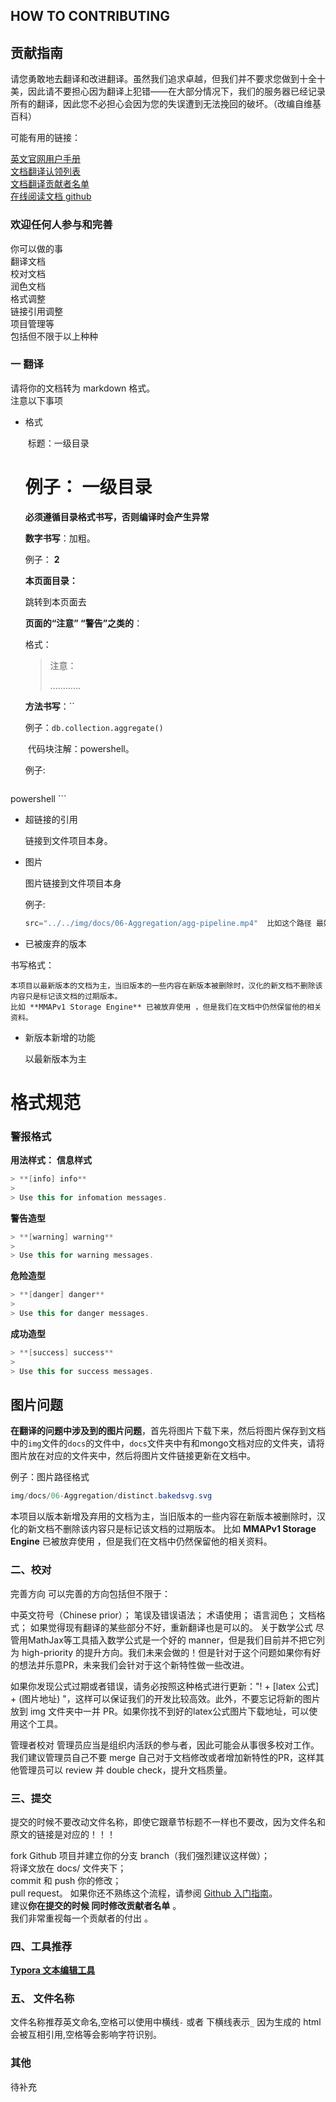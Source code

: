 ##  HOW  TO  CONTRIBUTING

## 贡献指南
请您勇敢地去翻译和改进翻译。虽然我们追求卓越，但我们并不要求您做到十全十美，因此请不要担心因为翻译上犯错——在大部分情况下，我们的服务器已经记录所有的翻译，因此您不必担心会因为您的失误遭到无法挽回的破坏。（改编自维基百科）

可能有用的链接：

[英文官网用户手册](https://docs.mongodb.com/manual/)<br/>
[文档翻译认领列表](https://github.com/JinMuInfo/MongoDB-Manual-zh/blob/master/Document-translation-claim-list.md)<br/>
[文档翻译贡献者名单](https://github.com/JinMuInfo/MongoDB-Manual-zh/blob/master/List-of-contributors.md)<br/>
[在线阅读文档 github](https://jinmuinfo.github.io/MongoDB-Manual-zh/)<br/>



### 欢迎任何人参与和完善
你可以做的事  
翻译文档  
校对文档  
润色文档  
格式调整  
链接引用调整  
项目管理等  
包括但不限于以上种种  


### 一 翻译
请将你的文档转为 markdown  格式。  
注意以下事项  

  * 格式

    ​	标题：一级目录

    # 例子：  一级目录

    **必须遵循目录格式书写，否则编译时会产生异常**

    **数字书写**：加粗。 

    例子： **2**

    

    **本页面目录：**

    跳转到本页面去

    

    **页面的“注意” “警告”之类的**：

    格式：

    >注意：
    >
    >............

    

    **方法书写**：\``

    例子：`db.collection.aggregate()`

    

    ​	代码块注解：powershell。  

    例子:

    ```powershell
powershell
    ```
    
  * 超链接的引用

    链接到文件项目本身。

    

  * 图片

    图片链接到文件项目本身

    例子:

    ```powershell
    src="../../img/docs/06-Aggregation/agg-pipeline.mp4"  比如这个路径 最好也是填上绝对路径
    ```

    

  * 已被废弃的版本

书写格式：

```
本项目以最新版本的文档为主，当旧版本的一些内容在新版本被删除时，汉化的新文档不删除该内容只是标记该文档的过期版本。
比如 **MMAPv1 Storage Engine** 已被放弃使用 ，但是我们在文档中仍然保留他的相关资料。
```

  * 新版本新增的功能

    以最新版本为主

# 格式规范

### 警报格式

**用法样式：**
**信息样式**

```kotlin
> **[info] info**
>
> Use this for infomation messages.
```

**警告造型**

```kotlin
> **[warning] warning**
>
> Use this for warning messages.
```

**危险造型**

```kotlin
> **[danger] danger**
>
> Use this for danger messages.
```

**成功造型**

```kotlin
> **[success] success**
>
> Use this for success messages.
```



## 图片问题

**在翻译的问题中涉及到的图片问题**，首先将图片下载下来，然后将图片保存到文档中的`img`文件的`docs`的文件中，`docs`文件夹中有和mongo文档对应的文件夹，请将图片放在对应的文件夹中，然后将图片文件链接更新在文档中。

例子：图片路径格式

```powershell
img/docs/06-Aggregation/distinct.bakedsvg.svg
```



本项目以版本新增及弃用的文档为主，当旧版本的一些内容在新版本被删除时，汉化的新文档不删除该内容只是标记该文档的过期版本。
比如 **MMAPv1 Storage Engine** 已被放弃使用 ，但是我们在文档中仍然保留他的相关资料。



### 二、校对
完善方向
可以完善的方向包括但不限于：

中英文符号（Chinese prior）；
笔误及错误语法；
术语使用；
语言润色；
文档格式；
如果觉得现有翻译的某些部分不好，重新翻译也是可以的。
关于数学公式
尽管用MathJax等工具插入数学公式是一个好的 manner，但是我们目前并不把它列为 high-priority 的提升方向。我们未来会做的！但是针对于这个问题如果你有好的想法并乐意PR，未来我们会针对于这个新特性做一些改进。

如果你发现公式过期或者错误，请务必按照这种格式进行更新："! + [latex 公式] + (图片地址) "，这样可以保证我们的开发比较高效。此外，不要忘记将新的图片放到 img 文件夹中一并 PR。如果你找不到好的latex公式图片下载地址，可以使用这个工具。

管理者校对
管理员应当是组织内活跃的参与者，因此可能会从事很多校对工作。我们建议管理员自己不要 merge 自己对于文档修改或者增加新特性的PR，这样其他管理员可以 review 并 double check，提升文档质量。

### 三、提交
提交的时候不要改动文件名称，即使它跟章节标题不一样也不要改，因为文件名和原文的链接是对应的！！！

fork Github 项目并建立你的分支 branch（我们强烈建议这样做）；  
将译文放在 docs/  文件夹下；  
commit 和 push 你的修改；  
pull request。
如果你还不熟练这个流程，请参阅 [Github 入门指南](https://docs.github.com/cn/github)。  
建议**你在提交的时候 同时修改贡献者名单** 。  
我们非常重视每一个贡献者的付出 。  

### 四、工具推荐

[**Typora 文本编辑工具**](https://typora.io/)

###  五、 文件名称
文件名称推荐英文命名,空格可以使用中横线`-`  或者 下横线表示`_` 因为生成的 html会被互相引用,空格等会影响字符识别。

###  其他
待补充


